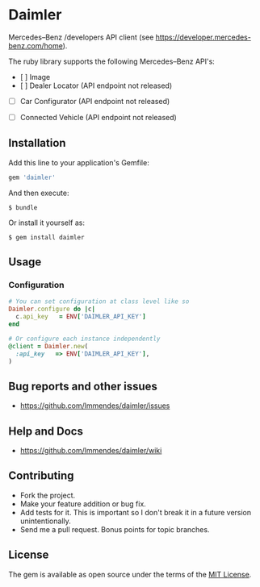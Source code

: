 # Daimler

Mercedes–Benz /developers API client (see https://developer.mercedes-benz.com/home).

The ruby library supports the following Mercedes–Benz API's:


- [ ] Image
- [ ] Dealer Locator (API endpoint not released)
- [ ] Car Configurator (API endpoint not released)
- [ ] Connected Vehicle (API endpoint not released)


## Installation

Add this line to your application's Gemfile:

```ruby
gem 'daimler'
```

And then execute:

    $ bundle

Or install it yourself as:

    $ gem install daimler

## Usage

### Configuration

```ruby
# You can set configuration at class level like so
Daimler.configure do |c|
  c.api_key   = ENV['DAIMLER_API_KEY']
end

# Or configure each instance independently
@client = Daimler.new(
  :api_key   => ENV['DAIMLER_API_KEY'],
)
```

## Bug reports and other issues

* https://github.com/lmmendes/daimler/issues

## Help and Docs

* https://github.com/lmmendes/daimler/wiki

## Contributing

* Fork the project.
* Make your feature addition or bug fix.
* Add tests for it. This is important so I don't break it in a future version unintentionally.
* Send me a pull request. Bonus points for topic branches.

## License

The gem is available as open source under the terms of the [MIT License](http://opensource.org/licenses/MIT).
